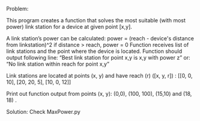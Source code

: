 
Problem: 

This program creates a function that solves the most suitable (with most power) link station for a device at
given point [x,y].


A link station’s power can be calculated:
power = (reach - device's distance from linkstation)^2
if distance > reach, power = 0
Function receives list of link stations and the point where the device is located.
Function should output following line:
“Best link station for point x,y is x,y with power z”
or:
“No link station within reach for point x,y”


Link stations are located at points (x, y) and have reach (r) ([x, y, r]) :
[[0, 0, 10],
[20, 20, 5],
[10, 0, 12]]


Print out function output from points (x, y):
(0,0), (100, 100), (15,10) and (18, 18) .

Solution:
Check MaxPower.py 
